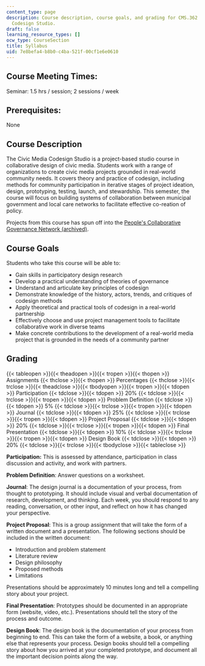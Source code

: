 ```yaml
---
content_type: page
description: Course description, course goals, and grading for CMS.362 Civic Media
  Codesign Studio.
draft: false
learning_resource_types: []
ocw_type: CourseSection
title: Syllabus
uid: 7e8befa4-b8b0-c4ba-521f-00cf1e6e0610
---
```

## Course Meeting Times:

Seminar: 1.5 hrs / session; 2 sessions / week

## Prerequisites:

None

## Course Description

The Civic Media Codesign Studio is a project-based studio course in collaborative design of civic media. Students work with a range of organizations to create civic media projects grounded in real-world community needs. It covers theory and practice of codesign, including methods for community participation in iterative stages of project ideation, design, prototyping, testing, launch, and stewardship. This semester, the course will focus on building systems of collaboration between municipal government and local care networks to facilitate effective co-reation of policy. 

Projects from this course has spun off into the [People's Collaborative Governance Network (archived)](https://engagementlab.work/research/projects/peoples-collaborative-governance-network-pcgn/#).

## Course Goals

Students who take this course will be able to:

- Gain skills in participatory design research
- Develop a practical understanding of theories of governance
- Understand and articulate key principles of codesign
- Demonstrate knowledge of the history, actors, trends, and critiques of codesign methods
- Apply theoretical and practical tools of codesign in a real-world partnership
- Effectively choose and use project management tools to facilitate collaborative work in diverse teams
- Make concrete contributions to the development of a real-world media project that is grounded in the needs of a community partner

## Grading

{{< tableopen >}}{{< theadopen >}}{{< tropen >}}{{< thopen >}}
Assignments
{{< thclose >}}{{< thopen >}}
Percentages
{{< thclose >}}{{< trclose >}}{{< theadclose >}}{{< tbodyopen >}}{{< tropen >}}{{< tdopen >}}
Participation
{{< tdclose >}}{{< tdopen >}}
20%
{{< tdclose >}}{{< trclose >}}{{< tropen >}}{{< tdopen >}}
Problem Definition
{{< tdclose >}}{{< tdopen >}}
5%
{{< tdclose >}}{{< trclose >}}{{< tropen >}}{{< tdopen >}}
Journal
{{< tdclose >}}{{< tdopen >}}
25%
{{< tdclose >}}{{< trclose >}}{{< tropen >}}{{< tdopen >}}
Project Proposal
{{< tdclose >}}{{< tdopen >}}
20%
{{< tdclose >}}{{< trclose >}}{{< tropen >}}{{< tdopen >}}
Final Presentation
{{< tdclose >}}{{< tdopen >}}
10%
{{< tdclose >}}{{< trclose >}}{{< tropen >}}{{< tdopen >}}
Design Book
{{< tdclose >}}{{< tdopen >}}
20%
{{< tdclose >}}{{< trclose >}}{{< tbodyclose >}}{{< tableclose >}}

**Participation:** This is assessed by attendance, participation in class discussion and activity, and work with partners.

**Problem Definition**: Answer questions on a worksheet.

**Journal**: The design journal is a documentation of your process, from thought to prototyping. It should include visual and verbal documentation of research, development, and thinking. Each week, you should respond to any reading, conversation, or other input, and reflect on how it has changed your perspective. 

**Project Proposal**: This is a group assignment that will take the form of a written document and a presentation. The following sections should be included in the written document:

- Introduction and problem statement
- Literature review
- Design philosophy
- Proposed methods
- Limitations

Presentations should be approximately 10 minutes long and tell a compelling story about your project.

**Final Presentation**: Prototypes should be documented in an appropriate form (website, video, etc.). Presentations should tell the story of the process and outcome.

**Design Book**: The design book is the documentation of your process from beginning to end. This can take the form of a website, a book, or anything else that represents your process. Design books should tell a compelling story about how you arrived at your completed prototype, and document all the important decision points along the way.